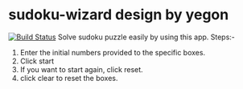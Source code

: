 # sudoku-wizard design by yegon 
[![Build Status](https://travis-ci.com/ipkiruiYegon/sudoku-wizard.svg?branch=master)](https://travis-ci.com/ipkiruiYegon/sudoku-wizard)
Solve sudoku puzzle easily by using this app.
Steps:-
1. Enter the initial numbers provided to the specific boxes.
2. Click start
3. If you want to start again, click reset.
4. click clear to reset the boxes.
